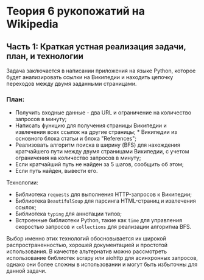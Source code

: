 # Теория 6 рукопожатий на Wikipedia



## Часть 1: Краткая устная реализация задачи, план, и технологии

Задача заключается в написании приложения на языке Python, которое будет анализировать ссылки на Википедии и находить цепочку переходов между двумя заданными страницами.

### План:
* Получить входные данные - два URL и ограничение на количество запросов в минуту;
* Написать функцию для получения страницы Википедии и извлечения всех ссылок на другие страницы; * Википедии из основного блока статьи и блока "References";
* Реализовать алгоритм поиска в ширину (BFS) для нахождения кратчайшего пути между двумя страницами Википедии, с учетом ограничения на количество запросов в минуту;
* Если кратчайший путь не найден за 5 шагов, сообщить об этом;
* Если путь найден, вывести его.

Технологии:
* Библиотека `requests` для выполнения HTTP-запросов к Википедии;
* Библиотека `BeautifulSoup` для парсинга HTML-страниц и извлечения ссылок;
* Библиотека `typing` для аннотации типов;
* Встроенные библиотеки Python, такие как `time` для управления скоростью запросов и `collections` для реализации алгоритма BFS.

Выбор именно этих технологий обосновывается их широкой распространенностью, хорошей документацией и простотой использования. В качестве альтернатив можно рассмотреть использование библиотек scrapy или aiohttp для асинхронных запросов, однако они более сложны в использовании и могут быть избыточны для данной задачи.
